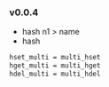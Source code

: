 ### v0.0.4
* hash n1 > name
* hash 
```bash
hset_multi = multi_hset
hget_multi = multi_hget
hdel_multi = multi_hdel
```